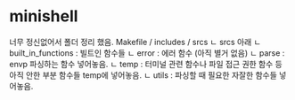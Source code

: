 # minishell

너무 정신없어서 폴더 정리 했음.
Makefile / includes / srcs
  ㄴ srcs 아래
      ㄴ built_in_functions : 빌트인 함수들
      ㄴ error : 에러 함수 (아직 별거 없음)
      ㄴ parse : envp 파싱하는 함수 넣어놓음.
      ㄴ temp : 터미널 관련 함수나 파일 접근 권한 함수 등 아직 안한 부분 함수들 temp에 넣어놓음.
      ㄴ utils : 파싱할 때 필요한 자잘한 함수들 넣어놓음.
     
